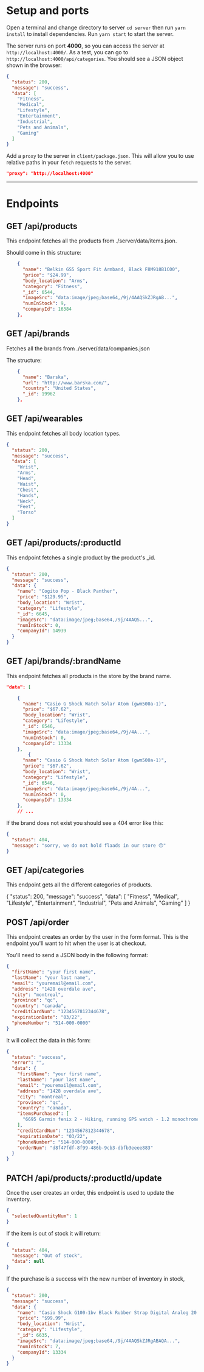 # Setup and ports

Open a terminal and change directory to server `cd server` then run `yarn install` to install dependencies. Run `yarn start` to start the server.

The server runs on port **4000**, so you can access the server at `http://localhost:4000/`. As a test, you can go to `http://localhost:4000/api/categories`. You should see a JSON object shown in the browser:

```json
{
  "status": 200,
  "message": "success",
  "data": [
    "Fitness",
    "Medical",
    "Lifestyle",
    "Entertainment",
    "Industrial",
    "Pets and Animals",
    "Gaming"
  ]
}
```

Add a `proxy` to the server in `client/package.json`. This will allow you to use relative paths in your `fetch` requests to the server.

```json
"proxy": "http://localhost:4000"
```

---

# Endpoints

## GET /api/products

This endpoint fetches all the products from ./server/data/items.json.

Should come in this structure:

```json
    {
      "name": "Belkin GS5 Sport Fit Armband, Black F8M918B1C00",
      "price": "$24.99",
      "body_location": "Arms",
      "category": "Fitness",
      "_id": 6544,
      "imageSrc": "data:image/jpeg;base64,/9j/4AAQSkZJRgAB...",
      "numInStock": 9,
      "companyId": 16384
    },
```

## GET /api/brands

Fetches all the brands from ./server/data/companies.json

The structure:

```json
    {
      "name": "Barska",
      "url": "http://www.barska.com/",
      "country": "United States",
      "_id": 19962
    },

```

## GET /api/wearables

This endpoint fetches all body location types.

```json
{
  "status": 200,
  "message": "success",
  "data": [
    "Wrist",
    "Arms",
    "Head",
    "Waist",
    "Chest",
    "Hands",
    "Neck",
    "Feet",
    "Torso"
  ]
}
```

## GET /api/products/:productId

This endpoint fetches a single product by the product's \_id.

```json
{
  "status": 200,
  "message": "success",
  "data": {
    "name": "Cogito Pop - Black Panther",
    "price": "$129.95",
    "body_location": "Wrist",
    "category": "Lifestyle",
    "_id": 6645,
    "imageSrc": "data:image/jpeg;base64,/9j/4AAQS...",
    "numInStock": 0,
    "companyId": 14939
  }
}
```

## GET /api/brands/:brandName

This endpoint fetches all products in the store by the brand name.

```json
"data": [

    {
      "name": "Casio G Shock Watch Solar Atom (gwm500a-1)",
      "price": "$67.62",
      "body_location": "Wrist",
      "category": "Lifestyle",
      "_id": 6546,
      "imageSrc": "data:image/jpeg;base64,/9j/4A...",
      "numInStock": 0,
      "companyId": 13334
    },
        {
      "name": "Casio G Shock Watch Solar Atom (gwm500a-1)",
      "price": "$67.62",
      "body_location": "Wrist",
      "category": "Lifestyle",
      "_id": 6546,
      "imageSrc": "data:image/jpeg;base64,/9j/4A...",
      "numInStock": 0,
      "companyId": 13334
    },
    // ...

```

If the brand does not exist you should see a 404 error like this:

```json
{
  "status": 404,
  "message": "sorry, we do not hold flaads in our store 😔"
}
```

## GET /api/categories

This endpoint gets all the different categories of products.

{
"status": 200,
"message": "success",
"data": [
"Fitness",
"Medical",
"Lifestyle",
"Entertainment",
"Industrial",
"Pets and Animals",
"Gaming"
]
}

## POST /api/order

This endpoint creates an order by the user in the form format. This is the endpoint you'll want to hit when the user is at checkout.

You'll need to send a JSON body in the following format:

```json
{
  "firstName": "your first name",
  "lastName": "your last name",
  "email": "youremail@email.com",
  "address": "1428 overdale ave",
  "city": "montreal",
  "province": "qc",
  "country": "canada",
  "creditCardNum": "1234567812344678",
  "expirationDate": "03/22",
  "phoneNumber": "514-000-0000"
}
```

It will collect the data in this form:

```json
{
  "status": "success",
  "error": "",
  "data": {
    "firstName": "your first name",
    "lastName": "your last name",
    "email": "youremail@email.com",
    "address": "1428 overdale ave",
    "city": "montreal",
    "province": "qc",
    "country": "canada",
    "itemsPurchased": [
      "6695 Garmin fenix 2 - Hiking, running GPS watch - 1.2 monochrome - 70 x 70 $399.99 1"
    ],
    "creditCardNum": "1234567812344678",
    "expirationDate": "03/22",
    "phoneNumber": "514-000-0000",
    "orderNum": "d8f47fdf-8f99-486b-9cb3-dbfb3eeee883"
  }
}
```

## PATCH /api/products/:productId/update

Once the user creates an order, this endpoint is used to update the inventory.

```json
{
  "selectedQuantityNum": 1
}
```

If the item is out of stock it will return:

```json
{
  "status": 404,
  "message": "Out of stock",
  "data": null
}
```

If the purchase is a success with the new number of inventory in stock,

```json
{
  "status": 200,
  "message": "success",
  "data": {
    "name": "Casio Shock G100-1bv Black Rubber Strap Digital Analog 20 Bar 200m",
    "price": "$99.99",
    "body_location": "Wrist",
    "category": "Lifestyle",
    "_id": 6635,
    "imageSrc": "data:image/jpeg;base64,/9j/4AAQSkZJRgABAQA...",
    "numInStock": 7,
    "companyId": 13334
  }
}
```
